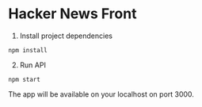 # Hacker News Front

1. Install project dependencies
```
npm install
```

2. Run API 

```
npm start
```

The app will be available on your localhost on port 3000.



